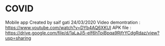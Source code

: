 # COVID
Mobile app 
Created by saif gati 24/03/2020
Video demontration : https://www.youtube.com/watch?v=DYb4AQ6XKUI
APK file : https://drive.google.com/file/d/1aLaJi5-eIf6hTpjBpqa9RjfrYCdgRdaz/view?usp=sharing
